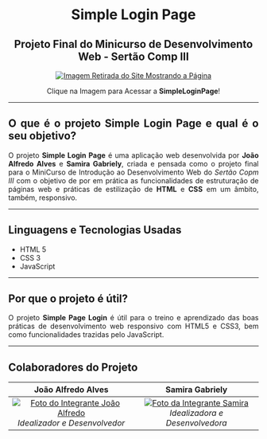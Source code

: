 <h1 align="center">Simple Login Page</h1>
<h2 align="center">Projeto Final do Minicurso de Desenvolvimento Web - Sertão Comp III</h2>

<div align="center">
 <a href="https://minicursofrontend.github.io/LoginForm/" display="block">
  <img src="https://i.imgur.com/THpZZNR.png" alt="Imagem Retirada do Site Mostrando a Página"/>
 </a>
</div>
 
<div align="center">
 <p>Clique na Imagem para Acessar a <strong>SimpleLoginPage</strong>!</p>
</div>

---

<div align="justify">
 
## O que é o projeto Simple Login Page e qual é o seu objetivo?

O projeto **Simple Login Page** é uma aplicação web desenvolvida por **João Alfredo Alves** e **Samira Gabriely**, criada e pensada como o projeto final para o MiniCurso de Introdução ao Desenvolvimento Web do *Sertão Copm III* com o objetivo de por em prática as funcionalidades de estruturação de páginas web e práticas de estilização de **HTML** e **CSS** em um âmbito, também, responsivo.

---

## Linguagens e Tecnologias Usadas

- HTML 5
- CSS 3
- JavaScript

---
 
## Por que o projeto é útil?

O projeto **Simple Page Login** é útil para o treino e aprendizado das boas práticas de desenvolvimento web responsivo com HTML5 e CSS3, bem como funcionalidades trazidas pelo JavaScript.

---

## Colaboradores do Projeto

João Alfredo Alves | Samira Gabriely
:------: | :------:
[![Foto do Integrante João Alfredo](https://avatars.githubusercontent.com/u/68473607?v=4)](https://github.com/JoaoAlfredoAlves) *Idealizador e Desenvolvedor* | [![Foto da Integrante Samira](https://avatars.githubusercontent.com/u/87048683?v=4)](https://github.com/DevSamira) *Idealizadora e Desenvolvedora*
</div>
